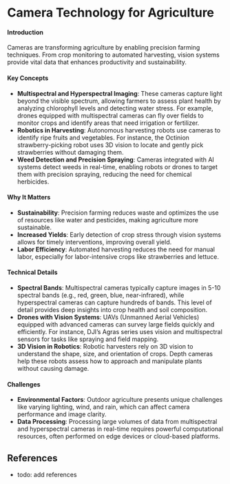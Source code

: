 # **Camera Technology for Agriculture**

#### **Introduction**
Cameras are transforming agriculture by enabling precision farming techniques. From crop monitoring to automated harvesting, vision systems provide vital data that enhances productivity and sustainability.

#### **Key Concepts**
- **Multispectral and Hyperspectral Imaging**: These cameras capture light beyond the visible spectrum, allowing farmers to assess plant health by analyzing chlorophyll levels and detecting water stress. For example, drones equipped with multispectral cameras can fly over fields to monitor crops and identify areas that need irrigation or fertilizer.
- **Robotics in Harvesting**: Autonomous harvesting robots use cameras to identify ripe fruits and vegetables. For instance, the Octinion strawberry-picking robot uses 3D vision to locate and gently pick strawberries without damaging them.
- **Weed Detection and Precision Spraying**: Cameras integrated with AI systems detect weeds in real-time, enabling robots or drones to target them with precision spraying, reducing the need for chemical herbicides.

#### **Why It Matters**
- **Sustainability**: Precision farming reduces waste and optimizes the use of resources like water and pesticides, making agriculture more sustainable.
- **Increased Yields**: Early detection of crop stress through vision systems allows for timely interventions, improving overall yield.
- **Labor Efficiency**: Automated harvesting reduces the need for manual labor, especially for labor-intensive crops like strawberries and lettuce.

#### **Technical Details**
- **Spectral Bands**: Multispectral cameras typically capture images in 5-10 spectral bands (e.g., red, green, blue, near-infrared), while hyperspectral cameras can capture hundreds of bands. This level of detail provides deep insights into crop health and soil composition.
- **Drones with Vision Systems**: UAVs (Unmanned Aerial Vehicles) equipped with advanced cameras can survey large fields quickly and efficiently. For instance, DJI’s Agras series uses vision and multispectral sensors for tasks like spraying and field mapping.
- **3D Vision in Robotics**: Robotic harvesters rely on 3D vision to understand the shape, size, and orientation of crops. Depth cameras help these robots assess how to approach and manipulate plants without causing damage.

#### **Challenges**
- **Environmental Factors**: Outdoor agriculture presents unique challenges like varying lighting, wind, and rain, which can affect camera performance and image clarity.
- **Data Processing**: Processing large volumes of data from multispectral and hyperspectral cameras in real-time requires powerful computational resources, often performed on edge devices or cloud-based platforms.

## References

- todo: add references